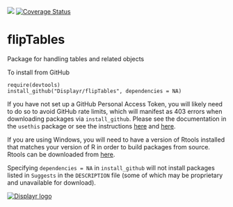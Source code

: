 [![](https://travis-ci.org/Displayr/flipTables.svg?branch=master)](https://travis-ci.org/Displayr/flipTables/)
[![Coverage Status](https://coveralls.io/repos/github/Displayr/flipTables/badge.svg?branch=master)](https://coveralls.io/github/Displayr/flipTables?branch=master)
# flipTables

Package for handling tables and related objects

To install from GitHub
```
require(devtools)
install_github("Displayr/flipTables", dependencies = NA)
```

If you have not set up a GitHub Personal Access Token, you will likely need to do so to avoid 
GitHub rate limits, which will manifest as 403 errors when downloading packages via
`install_github`. Please see the documentation in the `usethis` package or see the 
instructions [here](https://docs.github.com/en/authentication/keeping-your-account-and-data-secure/creating-a-personal-access-token) and [here](https://docs.github.com/en/authentication/keeping-your-account-and-data-secure/creating-a-personal-access-token).

If you are using Windows, you will need to have a version of Rtools installed that matches your
version of R in order to build packages from source. Rtools can be downloaded from
[here](https://cran.r-project.org/bin/windows/Rtools/).

Specifying `dependencies = NA` in `install_github` will not install packages listed
in `Suggests` in the `DESCRIPTION` file (some of which may be proprietary and unavailable for download).

[![Displayr logo](https://mwmclean.github.io/img/logo-header.png)](https://www.displayr.com)
